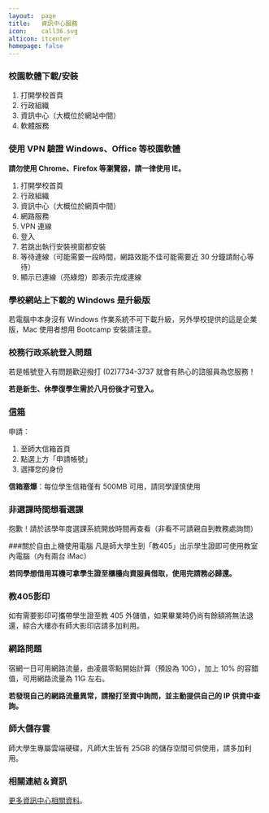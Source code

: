 ```yaml
---
layout:  page
title:   資訊中心服務
icon:    call36.svg
alticon: itcenter
homepage: false
---
```


### 校園軟體下載/安裝

1. 打開學校首頁
2. 行政組織
3. 資訊中心（大概位於網站中間）
4. 軟體服務

### 使用 VPN 驗證 Windows、Office 等校園軟體
**請勿使用 Chrome、Firefox 等瀏覽器，請一律使用 IE。**

1. 打開學校首頁
2. 行政組織
3. 資訊中心（大概位於網頁中間）
4. 網路服務
5. VPN 連線
6. 登入
7. 若跳出執行安裝視窗都安裝
8. 等待連線（可能需要一段時間，網路效能不佳可能需要近 30 分鐘請耐心等待）
9. 顯示已連線（亮綠燈）即表示完成連線

### 學校網站上下載的 Windows 是升級版
若電腦中本身沒有 Windows 作業系統不可下載升級，另外學校提供的這是企業版，Mac 使用者想用 Bootcamp 安裝請注意。

### 校務行政系統登入問題
若是帳號登入有問題歡迎撥打 (02)7734-3737 就會有熱心的諮服員為您服務！

**若是新生、休學復學生需於八月份後才可登入。**

### [信箱](http://webmail.ntnu.edu.tw)
申請：

1. 至師大信箱首頁
2. 點選上方「申請帳號」
3. 選擇您的身份

**信箱塞爆**：每位學生信箱僅有 500MB 可用，請同學謹慎使用

### 非選課時間想看選課
抱歉！請於該學年度選課系統開放時間再查看（非看不可請親自到教務處詢問）

###關於自由上機使用電腦
凡是師大學生到「教405」出示學生證即可使用教室內電腦（內有兩台 iMac）

**若同學想借用耳機可拿學生證至櫃檯向資服員借取，使用完請務必歸還。**

### 教405影印
如有需要影印可攜帶學生證至教 405 外儲值，如果畢業時仍尚有餘額將無法退還，綜合大樓亦有師大影印店請多加利用。

### 網路問題
宿網一日可用網路流量，由凌晨零點開始計算（預設為 10G），加上 10% 的容錯值，可用網路流量為 11G 左右。

**若發現自己的網路流量異常，請撥打至資中詢問，並主動提供自己的 IP 供資中查詢。**

### 師大儲存雲
師大學生專屬雲端硬碟，凡師大生皆有 25GB 的儲存空間可供使用，請多加利用。

### 相關連結＆資訊
[更多資訊中心相關資料](http://www.itc.ntnu.edu.tw/main.php)。
